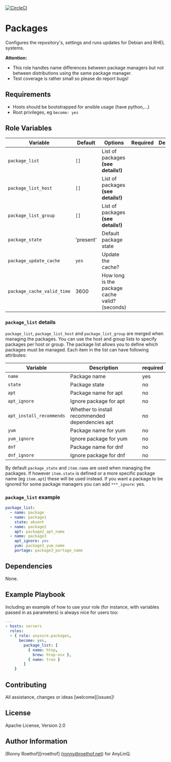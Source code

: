 [![CircleCI](https://circleci.com/gh/anysure/anysure.packages/tree/master.svg?style=svg)](https://circleci.com/gh/anysure/anysure.packages/tree/master)
# Packages

Configures the repository's, settings and runs updates for Debian and RHEL systems.

**Attention:**

- This role handles name differences between package managers but not between distributions using the same package manager.
- Test coverage is rather small so please do report bugs!

## Requirements

- Hosts should be bootstrapped for ansible usage (have python,...)
- Root privileges, eg `become: yes`

## Role Variables

| Variable | Default  | Options | Required | Description |
|---|---|---|---|---|
| `package_list` | `[]` | List of packages **(see details!)** | |
| `package_list_host`| `[]` | List of packages **(see details!)**  | |
| `package_list_group` | `[]` | List of packages **(see details!)** | |
| `package_state` | 'present' | Default package state | |
| `package_update_cache` | `yes` |Update the cache? | |
| `package_cache_valid_time` | 3600 | How long is the package cache valid? (seconds) | |

### `package_list` details

`package_list`, `package_list_host` and `package_list_group` are merged when managing the packages. You can use the host and group lists to specify packages per host or group. 
The package list allows you to define which packages must be managed. Each item in the list can have following attributes:

| Variable | Description | required |
|----------|-------------|----------|
| `name` | Package name | yes |
| `state` | Package state | no |
| `apt` | Package name for apt | no |
| `apt_ignore` | Ignore package for apt | no |
| `apt_install_recommends` | Whether to install recommended dependencies apt    | no |
| `yum` | Package name for yum | no |
| `yum_ignore` | Ignore package for yum | no |
| `dnf` | Package name for dnf | no |
| `dnf_ignore` | Ignore package for dnf | no |

By default `package_state` and `item.name` are used when managing the packages.
If however `item.state` is defined or a more specific package name (eg
`item.apt`) these will be used instead. If you want a package to be ignored for some package managers you can add `***_ignore`: yes.

### `package_list` example

```yaml
package_list:
  - name: package
  - name: package1
    state: absent
  - name: package2
    apt: package2_apt_name
  - name: package3
    apt_ignore: yes
    yum: package3_yum_name
    portage: package3_portage_name
```

## Dependencies

None.

## Example Playbook

Including an example of how to use your role (for instance, with variables passed in as parameters) is always nice for users too:

```yaml
---
- hosts: servers
  roles:
  - { role: anysure.packages,
      become: yes,
        package_list: [
          { name: htop,
            brew: htop-osx },
          { name: tree }
        ]
    }
```
## Contributing

All assistance, changes or ideas [welcome][issues]!

## License

Apache License, Version 2.0

## Author Information

[Ronny Roethof][rroethof] (ronny@roethof.net) for AnyLinQ.
